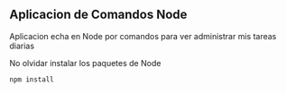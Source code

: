 ## Aplicacion de Comandos Node

Aplicacion echa en Node por comandos para ver administrar 
mis tareas diarias 

No olvidar instalar los paquetes de Node

```
npm install

```